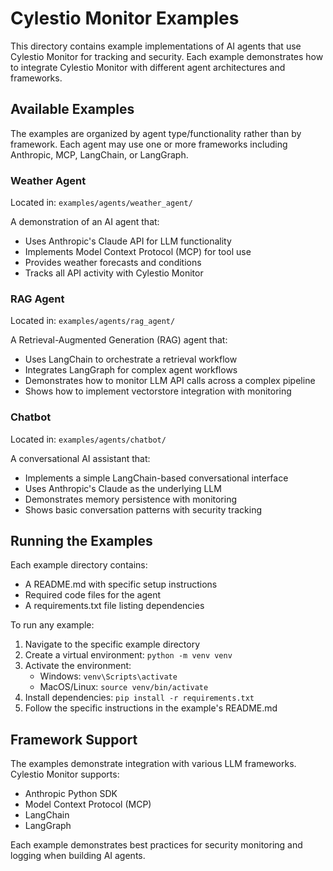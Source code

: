 # Cylestio Monitor Examples

This directory contains example implementations of AI agents that use Cylestio Monitor for tracking and security. Each example demonstrates how to integrate Cylestio Monitor with different agent architectures and frameworks.

## Available Examples

The examples are organized by agent type/functionality rather than by framework. Each agent may use one or more frameworks including Anthropic, MCP, LangChain, or LangGraph.

### Weather Agent

Located in: `examples/agents/weather_agent/`

A demonstration of an AI agent that:
- Uses Anthropic's Claude API for LLM functionality
- Implements Model Context Protocol (MCP) for tool use
- Provides weather forecasts and conditions
- Tracks all API activity with Cylestio Monitor

### RAG Agent

Located in: `examples/agents/rag_agent/`

A Retrieval-Augmented Generation (RAG) agent that:
- Uses LangChain to orchestrate a retrieval workflow
- Integrates LangGraph for complex agent workflows
- Demonstrates how to monitor LLM API calls across a complex pipeline
- Shows how to implement vectorstore integration with monitoring

### Chatbot

Located in: `examples/agents/chatbot/`

A conversational AI assistant that:
- Implements a simple LangChain-based conversational interface
- Uses Anthropic's Claude as the underlying LLM
- Demonstrates memory persistence with monitoring
- Shows basic conversation patterns with security tracking

## Running the Examples

Each example directory contains:
- A README.md with specific setup instructions
- Required code files for the agent
- A requirements.txt file listing dependencies

To run any example:

1. Navigate to the specific example directory
2. Create a virtual environment: `python -m venv venv`
3. Activate the environment:
   - Windows: `venv\Scripts\activate`
   - MacOS/Linux: `source venv/bin/activate`
4. Install dependencies: `pip install -r requirements.txt`
5. Follow the specific instructions in the example's README.md

## Framework Support

The examples demonstrate integration with various LLM frameworks. Cylestio Monitor supports:

- Anthropic Python SDK
- Model Context Protocol (MCP)
- LangChain
- LangGraph

Each example demonstrates best practices for security monitoring and logging when building AI agents. 